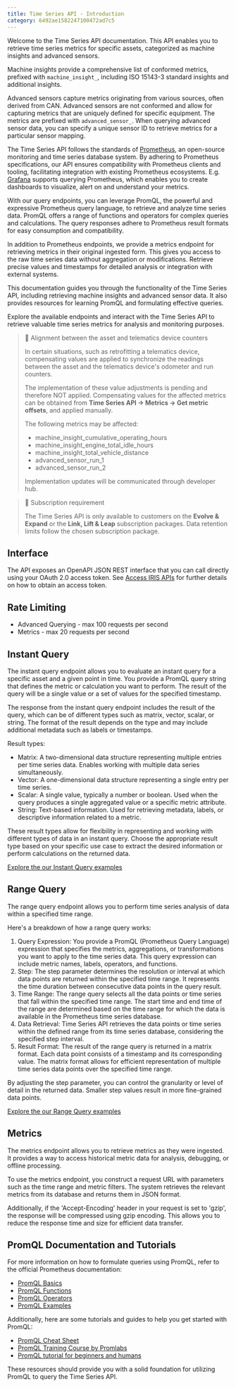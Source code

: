 ```yaml
---
title: Time Series API - Introduction
category: 6492ae1582247100472ad7c5
---
```

Welcome to the Time Series API documentation. This API enables you to retrieve time series metrics for specific assets, categorized as machine insights and advanced sensors.

Machine insights provide a comprehensive list of conformed metrics, prefixed with `machine_insight_`, including ISO 15143-3 standard insights and additional insights.

Advanced sensors capture metrics originating from various sources, often derived from CAN. Advanced sensors are not conformed and allow for capturing metrics that are uniquely defined for specific equipment. The metrics are prefixed with `advanced_sensor_`. When querying advanced sensor data, you can specify a unique sensor ID to retrieve metrics for a particular sensor mapping.

The Time Series API follows the standards of [Prometheus](https://prometheus.io/), an open-source monitoring and time series database system. By adhering to Prometheus specifications, our API ensures compatibility with Prometheus clients and tooling, facilitating integration with existing Prometheus ecosystems. E.g. [Grafana](https://prometheus.io/docs/visualization/grafana/) supports querying Prometheus, which enables you to create dashboards to visualize, alert on and understand your metrics.
 
With our query endpoints, you can leverage PromQL, the powerful and expressive Prometheus query language, to retrieve and analyze time series data. PromQL offers a range of functions and operators for complex queries and calculations. The query responses adhere to Prometheus result formats for easy consumption and compatibility.

In addition to Prometheus endpoints, we provide a metrics endpoint for retrieving metrics in their original ingested form. This gives you access to the raw time series data without aggregation or modifications. Retrieve precise values and timestamps for detailed analysis or integration with external systems.

This documentation guides you through the functionality of the Time Series API, including retrieving machine insights and advanced sensor data. It also provides resources for learning PromQL and formulating effective queries.

Explore the available endpoints and interact with the Time Series API to retrieve valuable time series metrics for analysis and monitoring purposes.


> 🚧 Alignment between the asset and telematics device counters
> 
> In certain situations, such as retrofitting a telematics device, compensating values are applied to synchronize the readings between the asset and the telematics device's odometer and run counters.
> 
> The implementation of these value adjustments is pending and therefore NOT applied. Compensating values for the affected metrics can be obtained from **Time Series API -> Metrics -> Get metric offsets**, and applied manually.
> 
> The following metrics may be affected:
> * machine_insight_cumulative_operating_hours
> * machine_insight_engine_total_idle_hours
> * machine_insight_total_vehicle_distance
> * advanced_sensor_run_1
> * advanced_sensor_run_2
> 
> Implementation updates will be communicated through developer hub.

> 📘 Subscription requirement
>
> The Time Series API is only available to customers on the **Evolve & Expand** or the **Link, Lift & Leap** subscription packages. Data retention limits follow the chosen subscription package.

## Interface

The API exposes an OpenAPI JSON REST interface that you can call directly using your OAuth 2.0 access token. See [Access IRIS APIs](../reference/access-token) for further details on how to obtain an access token.

## Rate Limiting

* Advanced Querying - max 100 requests per second
* Metrics - max 20 requests per second

## Instant Query

The instant query endpoint allows you to evaluate an instant query for a specific asset and a given point in time. You provide a PromQL query string that defines the metric or calculation you want to perform. The result of the query will be a single value or a set of values for the specified timestamp.

The response from the instant query endpoint includes the result of the query, which can be of different types such as matrix, vector, scalar, or string. The format of the result depends on the type and may include additional metadata such as labels or timestamps.

Result types:

- Matrix: A two-dimensional data structure representing multiple entries per time series data. Enables working with multiple data series simultaneously.
- Vector: A one-dimensional data structure representing a single entry per time series.
- Scalar: A single value, typically a number or boolean. Used when the query produces a single aggregated value or a specific metric attribute.
- String: Text-based information. Used for retrieving metadata, labels, or descriptive information related to a metric.

These result types allow for flexibility in representing and working with different types of data in an instant query. Choose the appropriate result type based on your specific use case to extract the desired information or perform calculations on the returned data.

[Explore the our Instant Query examples](../reference/usage#instant-query-examples)

## Range Query

The range query endpoint allows you to perform time series analysis of data within a specified time range.

Here's a breakdown of how a range query works:

1. Query Expression: You provide a PromQL (Prometheus Query Language) expression that specifies the metrics, aggregations, or transformations you want to apply to the time series data. This query expression can include metric names, labels, operators, and functions.
2. Step: The step parameter determines the resolution or interval at which data points are returned within the specified time range. It represents the time duration between consecutive data points in the query result.
3. Time Range: The range query selects all the data points or time series that fall within the specified time range. The start time and end time of the range are determined based on the time range for which the data is available in the Prometheus time series database.
4. Data Retrieval: Time Series API retrieves the data points or time series within the defined range from its time series database, considering the specified step interval.
5. Result Format: The result of the range query is returned in a matrix format. Each data point consists of a timestamp and its corresponding value. The matrix format allows for efficient representation of multiple time series data points over the specified time range.

By adjusting the step parameter, you can control the granularity or level of detail in the returned data. Smaller step values result in more fine-grained data points.

[Explore the our Range Query examples](../reference/usage#range-query-examples)

## Metrics

The metrics endpoint allows you to retrieve metrics as they were ingested. It provides a way to access historical metric data for analysis, debugging, or offline processing.

To use the metrics endpoint, you construct a request URL with parameters such as the time range and metric filters. The system retrieves the relevant metrics from its database and returns them in JSON format.

Additionally, if the 'Accept-Encoding' header in your request is set to 'gzip', the response will be compressed using gzip encoding. This allows you to reduce the response time and size for efficient data transfer.

## PromQL Documentation and Tutorials

For more information on how to formulate queries using PromQL, refer to the official Prometheus documentation:

- [PromQL Basics](https://prometheus.io/docs/prometheus/latest/querying/basics/)
- [PromQL Functions](https://prometheus.io/docs/prometheus/latest/querying/functions/)
- [PromQL Operators](https://prometheus.io/docs/prometheus/latest/querying/operators/)
- [PromQL Examples](https://prometheus.io/docs/prometheus/latest/querying/examples/)

Additionally, here are some tutorials and guides to help you get started with PromQL:

- [PromQL Cheat Sheet](https://promlabs.com/promql-cheat-sheet/)
- [PromQL Training Course by Promlabs](https://training.promlabs.com/training/understanding-promql)
- [PromQL tutorial for beginners and humans](https://valyala.medium.com/promql-tutorial-for-beginners-9ab455142085)

These resources should provide you with a solid foundation for utilizing PromQL to query the Time Series API.
